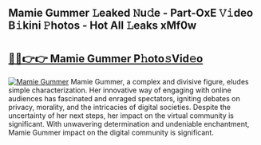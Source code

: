 ## Mamie Gummer 𝙻eaked 𝙽u𝚍e - Part-OxE 𝚅𝚒deo B𝚒kini 𝙿hotos - Hot All 𝙻eaks xMf0w

# <h2><a href="http://ld6gjzc.urlbe.top/?page=Mamie+Gummer">🔗🔗👉👉 Mamie Gummer P𝚑oto𝚜Vid𝚎o</a></h2>

[![Mamie Gummer](https://i.imgur.com/eBuTRDB.gif)](http://ld6gjzc.urlbe.top/?page=Mamie+Gummer)
Mamie Gummer, a complex and divisive figure, eludes simple characterization. Her innovative way of engaging with online audiences has fascinated and enraged spectators, igniting debates on privacy, morality, and the intricacies of digital societies. Despite the uncertainty of her next steps, her impact on the virtual community is significant. With unwavering determination and undeniable enchantment, Mamie Gummer impact on the digital community is significant.
